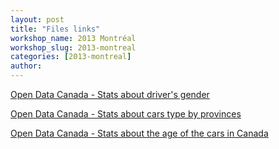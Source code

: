 ```yaml
---
layout: post
title: "Files links"
workshop_name: 2013 Montréal
workshop_slug: 2013-montreal
categories: [2013-montreal]
author:  
---
```

[Open Data Canada - Stats about driver's gender](http://www.data.gc.ca/default.asp?lang=Fr&n=5175A6F0-1&xsl=datacataloguerecord&metaxsl=datacataloguerecord&formid=CA1BE4EE-215A-48BC-85D1-DCE19C70D14F)

[Open Data Canada - Stats about cars type by provinces](http://www.data.gc.ca/default.asp?lang=Fr&n=5175A6F0-1&xsl=datacataloguerecord&metaxsl=datacataloguerecord&formid=6363066F-FFC7-454C-85E6-51D83F44C6D4)

[Open Data Canada - Stats about the age of the cars in Canada](http://www.data.gc.ca/default.asp?lang=Fr&n=5175A6F0-1&xsl=datacataloguerecord&metaxsl=datacataloguerecord&formid=13E6E348-BC69-4A83-88A1-D7F772CFB2BD)
